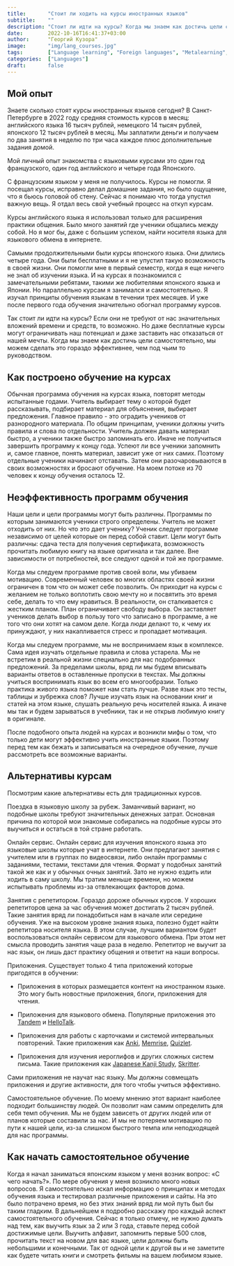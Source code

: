 ```yaml
---
title:       "Стоит ли ходить на курсы иностранных языков"
subtitle:    ""
description: "Стоит ли идти на курсы? Когда мы знаем как достичь цели самостоятельно, мы можем сделать это гораздо эффективнее, чем под чьим то руководством."
date:        2022-10-16T16:41:37+03:00
author:      "Георгий Кузора"
image:       "img/lang_courses.jpg"
tags:        ["Language learning", "Foreign languages", "Metalearning", "Courses"]
categories:  ["Languages"]
draft:       false
---
```

## Мой опыт

Знаете сколько стоят курсы иностранных языков сегодня? В Санкт-Петербурге в 2022 году средняя стоимость курсов в месяц: английского языка 16 тысяч рублей, немецкого 14 тысяч рублей, японского 12 тысяч рублей в месяц. Мы заплатили деньги и получаем по два занятия в неделю по три часа каждое плюс дополнительные задания домой.

Мой личный опыт знакомства с языковыми курсами это один год французского, один год английского и четыре года Японского.

С французским языком у меня не получилось. Курсы не помогли. Я посещал курсы, исправно делал домашние задания, но было ощущение, что я бьюсь головой об стену. Сейчас я понимаю что тогда упустил важную вещь. Я отдал весь свой учебный процесс на откуп курсам.

Курсы английского языка я использовал только для расширения практики общения. Было много занятий где ученики общались между собой. Но я мог бы, даже с большим успехом, найти носителя языка для языкового обмена в интернете.

Самыми продолжительными были курсы японского языка. Они длились четыре года. Они были бесплатными и я не упустил такую возможность в своей жизни. Они помогли мне в первый семестр, когда я еще ничего не знал об изучении языка. И на курсах я познакомился с замечательными ребятами, такими же любителями японского языка и Японии. Но параллельно курсам я занимался и самостоятельно. Я изучал принципы обучения языкам в течении трех месяцев. И уже после первого года обучения значительно обогнал программу курсов.

Так стоит ли идти на курсы? Если они не требуют от нас значительных вложений времени и средств, то возможно. Но даже бесплатные курсы могут ограничивать наш потенциал и даже заставить нас отказаться от нашей мечты. Когда мы знаем как достичь цели самостоятельно, мы можем сделать это гораздо эффективнее, чем под чьим то руководством.

## Как построено обучение на курсах

Обычная программа обучения на курсах языка, повторят методы испытанные годами. Учитель выбирает тему о которой будет рассказывать, подбирает материал для объяснения, выбирает предложения. Главное правило - это оградить учеников от разнородного материала. По общим принципам, ученики должны учить правила и слова по отдельности. Учитель должен давать материал быстро, а ученики также быстро запоминать его. Иначе не получиться завершить программу к концу года. Успеют ли все ученики запомнить и, самое главное, понять материал, зависит уже от них самих. Поэтому отдельные ученики начинают отставать. Затем они разочаровываются в своих возможностях и бросают обучение. На моем потоке из 70 человек к концу обучения осталось 12.

## Неэффективность программ обучения

Наши цели и цели программы могут быть различны. Программы по которым занимаются ученики строго определены. Учитель не может отходить от них. Но что это дает ученику? Ученик следует программе независимо от целей которые он перед собой ставит. Цели могут быть различны: сдача теста для получения сертификата, возможность прочитать любимую книгу на языке оригинала и так далее. Вне зависимости от потребностей, все следуют одной и той же программе.

Когда мы следуем программе против своей воли, мы убиваем мотивацию. Современный человек во многих областях своей жизни ограничен в том что он может себе позволить. Он приходит на курсы с желанием не только воплотить свою мечту но и посвятить это время себе, делать то что ему нравиться. В реальности, он сталкивается с жестким планом. План ограничивает свободу выбора. Он заставляет учеников делать выбор в пользу того что записано в программе, а не того что они хотят на самом деле. Когда люди делают то, к чему их принуждают, у них накапливается стресс и пропадает мотивация.

Когда мы следуем программе, мы не воспринимаем язык в комплексе. Сама идея изучать отдельные правила и слова устарела. Мы не встретим в реальной жизни специально для нас подобранных предложений. За пределами школы, вряд ли мы будем вписывать варианты ответов в оставленные пропуски в текстах. Мы должны учиться воспринимать язык во всем его многообразии. Только практика живого языка поможет нам стать лучше. Разве язык это тесты, таблицы и зубрежка слов? Лучше изучать язык на основании книг и статей на этом языке, слушать реальную речь носителей языка. А иначе мы так и будем зарываться в учебники, так и не открыв любимую книгу в оригинале.

После подобного опыта людей на курсах и возникли мифы о том, что только дети могут эффективно учить иностранные языки. Поэтому перед тем как бежать и записываться на очередное обучение, лучше рассмотреть все возможные варианты.

## Альтернативы курсам

Посмотрим какие альтернативы есть для традиционных курсов.

Поездка в языковую школу за рубеж. Заманчивый вариант, но подобные школы требуют значительных денежных затрат. Основная причина по которой мои знакомые собирались на подобные курсы это выучиться и остаться в той стране работать.

Онлайн сервис. Онлайн сервис для изучения японского языка это языковые школы которые учат в интернете. Они предлагают занятия с учителем или в группах по видеосвязи, либо онлайн программы с заданиями, тестами, текстами для чтения. Формат у подобных занятий такой же как и у обычных очных занятий. Зато не нужно ездить или ходить в саму школу. Мы тратим меньше времени, но можем испытывать проблемы из-за отвлекающих факторов дома.

Занятия с репетитором. Гораздо дороже обычных курсов. У хороших репетиторов цена за час обучения может достигать 2 тысяч рублей. Такие занятия вряд ли понадобиться нам в начале или середине обучения. Уже на высоком уровне знания языка, полезно будет найти репетитора носителя языка. В этом случае, лучшим вариантом будет воспользоваться онлайн сервисом для языкового обмена. При этом нет смысла проводить занятия чаще раза в неделю. Репетитор не выучит за нас язык, он лишь даст практику общения и ответит на наши вопросы.

Приложения. Существует только 4 типа приложений которые пригодятся в обучении:

- Приложения в которых размещается контент на иностранном языке. Это могу быть новостные приложения, блоги, приложения для чтения.

- Приложения для языкового обмена. Популярные приложения это [Tandem](https://www.tandem.net/ru) и [HelloTalk](https://www.hellotalk.com/?lang=ru).

- Приложения для работы с карточками и системой интервальных повторений. Такие приложения как [Anki](https://apps.ankiweb.net/), [Memrise](https://www.memrise.com/ru/), [Quizlet](https://quizlet.com/en-gb).

- Приложения для изучения иероглифов и других сложных систем письма. Такие приложения как [Japanese Kanji Study](https://play.google.com/store/apps/details?id=com.mindtwisted.kanjistudy&hl=ru&gl=US), [Skritter](https://skritter.com/).

Сами приложения не научат нас языку. Мы должны совмещать приложения и другие активности, для того чтобы учиться эффективно.

Самостоятельное обучение. По моему мнению этот вариант наиболее подходит большинству людей. Он позволит нам самим определить для себя темп обучения. Мы не будем зависеть от других людей или от планов которые составили за нас. И мы не потеряем мотивацию по пути к нашей цели, из-за слишком быстрого темпа или неподходящей для нас программы.

## Как начать самостоятельное обучение

Когда я начал заниматься японским языком у меня возник вопрос: «С чего начать?». По мере обучения у меня возникло много новых вопросов. Я самостоятельно искал информацию о принципах и методах обучения языка и тестировал различные приложения и сайты. На это было потрачено время, но без этих знаний вряд ли мой путь был бы таким гладким. В дальнейшем я подробно расскажу про каждый аспект самостоятельного обучения. Сейчас я только отмечу, не нужно думать над тем, как выучить язык за 2 или 3 года, ставьте перед собой достижимые цели. Выучить алфавит, запомнить первые 500 слов, прочитать текст на новом для вас языке, цели должны быть небольшими и конечными. Так от одной цели к другой вы и не заметите как будете читать книги и смотреть фильмы на вашем любимом языке.
